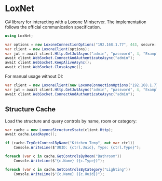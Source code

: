 # LoxNet

C# library for interacting with a Loxone Miniserver. The implementation follows the official communication specification.

```csharp
using LoxNet;

var options = new LoxoneConnectionOptions("192.168.1.77", 443, secure: true);
var client = new LoxoneClient(options);
var jwt = await client.Http.GetJwtAsync("admin", "password", 4, "Example client");
await client.WebSocket.ConnectAndAuthenticateAsync("admin");
await client.WebSocket.KeepAliveAsync();
await client.WebSocket.CloseAsync();
```

For manual usage without DI:

```csharp
var client = new LoxoneClient(new LoxoneConnectionOptions("192.168.1.77", 443, secure: true));
var jwt = await client.Http.GetJwtAsync("admin", "password", 4, "Example client");
await client.WebSocket.ConnectAndAuthenticateAsync("admin");
```

## Structure Cache

Load the structure and query controls by name, room or category:

```csharp
var cache = new LoxoneStructureState(client.Http);
await cache.LoadAsync();

if (cache.TryGetControlByName("Kitchen Temp", out var ctrl))
    Console.WriteLine($"UUID: {ctrl.Uuid}, Type: {ctrl.Type}");

foreach (var c in cache.GetControlsByRoom("Bathroom"))
    Console.WriteLine($"{c.Name} ({c.Type})");

foreach (var c in cache.GetControlsByCategory("Lighting"))
    Console.WriteLine($"{c.Name} ({c.Uuid})");
```

